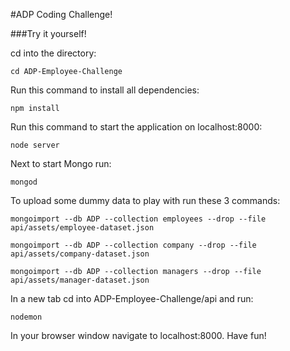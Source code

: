 #ADP Coding Challenge!

###Try it yourself!

cd into the directory:

`cd ADP-Employee-Challenge`

Run this command to install all dependencies:

`npm install`

Run this command to start the application on localhost:8000:

`node server`

Next to start Mongo run:

`mongod`

To upload some dummy data to play with run these 3 commands:

`mongoimport --db ADP --collection employees --drop --file api/assets/employee-dataset.json`

`mongoimport --db ADP --collection company --drop --file api/assets/company-dataset.json`

`mongoimport --db ADP --collection managers --drop --file api/assets/manager-dataset.json`

In a new tab cd into ADP-Employee-Challenge/api and run:

`nodemon`

In your browser window navigate to localhost:8000. Have fun!
